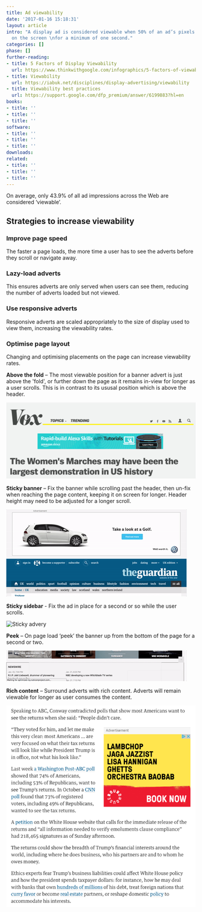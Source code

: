 ```yaml
---
title: Ad viewability
date: '2017-01-16 15:18:31'
layout: article
intro: "A display ad is considered viewable when 50% of an ad’s pixels are in view
  on the screen \nfor a minimum of one second."
categories: []
phase: []
further-reading:
- title: 5 Factors of Display Viewability
  url: https://www.thinkwithgoogle.com/infographics/5-factors-of-viewability.html
- title: Viewability
  url: https://iabuk.net/disciplines/display-advertising/viewability
- title: Viewability best practices
  url: https://support.google.com/dfp_premium/answer/6199883?hl=en
books:
- title: ''
- title: ''
- title: ''
software:
- title: ''
- title: ''
- title: ''
downloads: 
related:
- title: ''
- title: ''
- title: ''
---
```

On average, only 43.9% of all ad impressions across the Web are considered ‘viewable’.

## Strategies to increase viewability

### Improve page speed

The faster a page loads, the more time a user has to see the adverts before they scroll or navigate away.

### Lazy-load adverts

This ensures adverts are only served when users can see them, reducing the number of adverts loaded but not viewed.

### Use responsive adverts

Responsive adverts are scaled appropriately to the size of display used to view them, increasing the viewability rates.

### Optimise page layout

Changing and optimising placements on the page can increase viewability rates.

**Above the fold** – The most viewable position for a banner advert is just above the 'fold', or further down the page as it remains in-view for longer as a user scrolls. This is in contrast to its ususal  position which is above the header.

![Above the fold](/assets/banner.png)

**Sticky banner** – Fix the banner while scrolling past the header, then un-fix when reaching the page content, keeping it on screen for longer. Header height may need to be adjusted for a longer scroll.

![Header advert](/assets/header-ad.gif)

**Sticky sidebar** - Fix the ad in place for a second or so while the user scrolls.

![Sticky advery](/assets/sticky-ad.gif)

**Peek** – On page load ‘peek’ the banner up from the bottom of the page for a second or two.

![Peek advert](/assets/slideup-ad.gif)

**Rich content** – Surround adverts with rich content. Adverts will remain viewable for longer as user consumes the content.

![Rich content](/assets/rich-content.png)